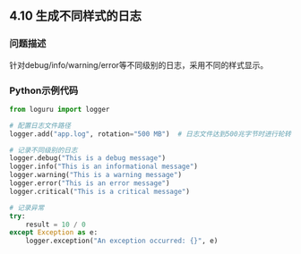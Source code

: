## 4.10 生成不同样式的日志

### 问题描述
针对debug/info/warning/error等不同级别的日志，采用不同的样式显示。

### Python示例代码
```python
from loguru import logger

# 配置日志文件路径
logger.add("app.log", rotation="500 MB")  # 日志文件达到500兆字节时进行轮转

# 记录不同级别的日志
logger.debug("This is a debug message")
logger.info("This is an informational message")
logger.warning("This is a warning message")
logger.error("This is an error message")
logger.critical("This is a critical message")

# 记录异常
try:
    result = 10 / 0
except Exception as e:
    logger.exception("An exception occurred: {}", e)

```

